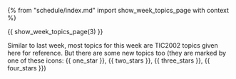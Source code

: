 {% from "schedule/index.md" import show_week_topics_page with context %}

{{ show_week_topics_page(3) }}

<div id="notices" class="d-none">
<div tags="m--tic4001">

<p/>
<box type="info">

Similar to last week, most topics for this week are TIC2002 topics given here for reference. But there are some new topics too (they are marked by one of these icons: {{ one_star }}, {{ two_stars }}, {{ three_stars }}, {{ four_stars }})
</box>
</div>
</div>
